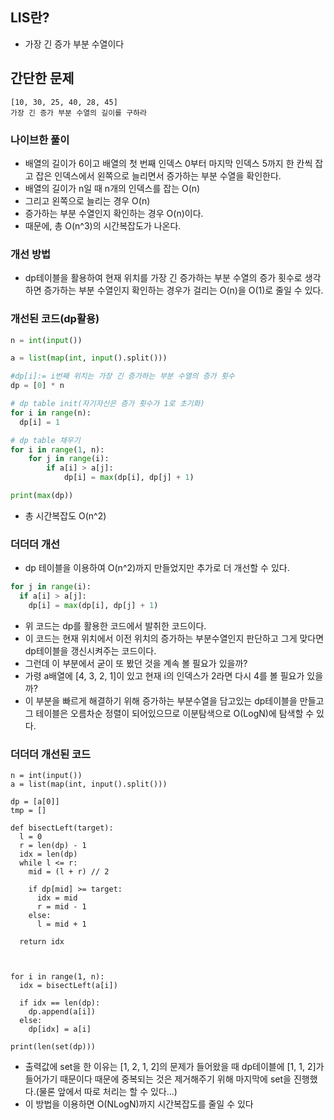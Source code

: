 ## LIS란?
  - 가장 긴 증가 부분 수열이다 

## 간단한 문제
  ```
  [10, 30, 25, 40, 28, 45]
  가장 긴 증가 부분 수열의 길이를 구하라
  ```
### 나이브한 풀이 
  - 배열의 길이가 6이고 배열의 첫 번째 인덱스 0부터 마지막 인덱스 5까지 한 칸씩 잡고 잡은 인덱스에서 왼쪽으로 늘리면서 증가하는 부분 수열을 확인한다.
  - 배열의 길이가 n일 때 n개의 인덱스를 잡는 O(n)
  - 그리고 왼쪽으로 늘리는 경우 O(n)
  - 증가하는 부분 수열인지 확인하는 경우 O(n)이다.
  - 때문에, 총 O(n^3)의 시간복잡도가 나온다.
### 개선 방법
  - dp테이블을 활용하여 현재 위치를 가장 긴 증가하는 부분 수열의 증가 횟수로 생각하면 증가하는 부분 수열인지 확인하는 경우가 걸리는 O(n)을 O(1)로 줄일 수 있다. 

### 개선된 코드(dp활용)
  ``` python
  n = int(input())

  a = list(map(int, input().split()))

  #dp[i]:= i번째 위치는 가장 긴 증가하는 부분 수열의 증가 횟수 
  dp = [0] * n
  
  # dp table init(자기자신은 증가 횟수가 1로 초기화)
  for i in range(n):
    dp[i] = 1

  # dp table 채우기
  for i in range(1, n):
      for j in range(i):
          if a[i] > a[j]:
              dp[i] = max(dp[i], dp[j] + 1)

  print(max(dp))
  ```
  - 총 시간복잡도 O(n^2)

### 더더더 개선 
  - dp 테이블을 이용하여 O(n^2)까지 만들었지만 추가로 더 개선할 수 있다.  
  ``` python
  for j in range(i):
    if a[i] > a[j]:
      dp[i] = max(dp[i], dp[j] + 1)
  ```
  - 위 코드는 dp를 활용한 코드에서 발취한 코드이다.
  - 이 코드는 현재 위치에서 이전 위치의 증가하는 부분수열인지 판단하고 그게 맞다면 dp테이블을 갱신시켜주는 코드이다. 
  - 그런데 이 부분에서 굳이 또 봤던 것을 계속 볼 필요가 있을까? 
  - 가령 a배열에 [4, 3, 2, 1]이 있고 현재 i의 인덱스가 2라면 다시 4를 볼 필요가 있을까? 
  - 이 부분을 빠르게 해결하기 위해 증가하는 부분수열을 담고있는 dp테이블을 만들고 그 테이블은 오름차순 정렬이 되어있으므로 이분탐색으로 O(LogN)에 탐색할 수 있다.
### 더더더 개선된 코드
  ```
  n = int(input())
  a = list(map(int, input().split()))

  dp = [a[0]]
  tmp = []

  def bisectLeft(target):
    l = 0
    r = len(dp) - 1
    idx = len(dp)
    while l <= r:
      mid = (l + r) // 2

      if dp[mid] >= target:
        idx = mid
        r = mid - 1
      else:
        l = mid + 1

    return idx



  for i in range(1, n):
    idx = bisectLeft(a[i])

    if idx == len(dp):
      dp.append(a[i])
    else:
      dp[idx] = a[i]

  print(len(set(dp)))
  ```
  - 출력값에 set을 한 이유는 [1, 2, 1, 2]의 문제가 들어왔을 때 dp테이블에 [1, 1, 2]가 들어가기 때문이다 때문에 중복되는 것은 제거해주기 위해 마지막에 set을 진행했다.(물론 앞에서 따로 처리는 할 수 있다...)
  - 이 방법을 이용하면 O(NLogN)까지 시간복잡도를 줄일 수 있다
